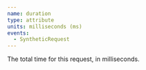 ```yaml
---
name: duration
type: attribute
units: milliseconds (ms)
events:
  - SyntheticRequest
---
```


The total time for this request, in milliseconds.